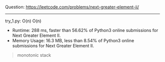 Question: https://leetcode.com/problems/next-greater-element-ii/

---

try_1.py: O(n) O(n)

* Runtime: 288 ms, faster than 56.62% of Python3 online submissions for Next Greater Element II.
* Memory Usage: 16.3 MB, less than 8.54% of Python3 online submissions for Next Greater Element II.

> monotonic stack